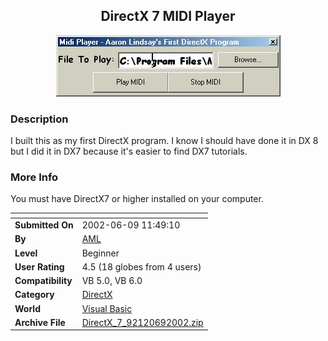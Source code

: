 ﻿<div align="center">

## DirectX 7 MIDI Player

<img src="PIC2002691155538808.jpg">
</div>

### Description

I built this as my first DirectX program. I know I should have done it in DX 8 but I did it in DX7 because it's easier to find DX7 tutorials.
 
### More Info
 
You must have DirectX7 or higher installed on your computer.


<span>             |<span>
---                |---
**Submitted On**   |2002-06-09 11:49:10
**By**             |[AML](https://github.com/Planet-Source-Code/PSCIndex/blob/master/ByAuthor/aml.md)
**Level**          |Beginner
**User Rating**    |4.5 (18 globes from 4 users)
**Compatibility**  |VB 5\.0, VB 6\.0
**Category**       |[DirectX](https://github.com/Planet-Source-Code/PSCIndex/blob/master/ByCategory/directx__1-44.md)
**World**          |[Visual Basic](https://github.com/Planet-Source-Code/PSCIndex/blob/master/ByWorld/visual-basic.md)
**Archive File**   |[DirectX\_7\_92120692002\.zip](https://github.com/Planet-Source-Code/aml-directx-7-midi-player__1-35651/archive/master.zip)








